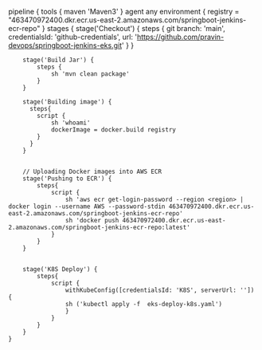 pipeline {
    tools {
        maven 'Maven3'
    }
    agent any
    environment {
        registry = "463470972400.dkr.ecr.us-east-2.amazonaws.com/springboot-jenkins-ecr-repo"
    }
    stages {
        stage('Checkout') {
            steps {
                git branch: 'main', credentialsId: 'github-credentials', url: 'https://github.com/pravin-devops/springboot-jenkins-eks.git'
            }
        }
        
        stage('Build Jar') {
            steps {
                sh 'mvn clean package'
            }
        }
        
        stage('Building image') {
          steps{
            script {
                sh 'whoami'
                dockerImage = docker.build registry 
            }
          }
        }
        
        
        // Uploading Docker images into AWS ECR
        stage('Pushing to ECR') {
            steps{  
                script {
                    sh 'aws ecr get-login-password --region <region> | docker login --username AWS --password-stdin 463470972400.dkr.ecr.us-east-2.amazonaws.com/springboot-jenkins-ecr-repo'
                    sh 'docker push 463470972400.dkr.ecr.us-east-2.amazonaws.com/springboot-jenkins-ecr-repo:latest'
                }
            }
        }
        
        
        stage('K8S Deploy') {
            steps{   
                script {
                    withKubeConfig([credentialsId: 'K8S', serverUrl: '']) {
                    sh ('kubectl apply -f  eks-deploy-k8s.yaml')
                    }
                }
            }
        }
    }
